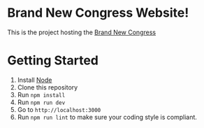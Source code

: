 # Brand New Congress Website!

This is the project hosting the [Brand New Congress](http://brandnewcongress.org)

# Getting Started

1. Install [Node](https://nodejs.org/en/)
2. Clone this repository
2. Run `npm install`
3. Run `npm run dev`
4. Go to `http://localhost:3000`
5. Run `npm run lint` to make sure your coding style is compliant.

